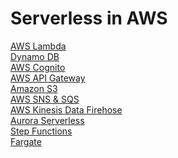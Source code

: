# Serverless in AWS
[AWS Lambda](https://github.com/SajinaPK/AWS_Learning/blob/main/Solution_Architect/19_Serverless_Overview/Lambda.md#aws-lambda)   
[Dynamo DB](https://github.com/SajinaPK/AWS_Learning/blob/main/Solution_Architect/19_Serverless_Overview/DynamoDB.md#amazon-dynamo-db)  
[AWS Cognito](https://github.com/SajinaPK/AWS_Learning/blob/main/Solution_Architect/19_Serverless_Overview/Cognito.md#amazon-cognito)   
[AWS API Gateway](https://github.com/SajinaPK/AWS_Learning/blob/main/Solution_Architect/19_Serverless_Overview/API_Gateway.md#api-gateway-overview)    
[Amazon S3]()  
[AWS SNS & SQS]()  
[AWS Kinesis Data Firehose]()  
[Aurora Serverless]()  
[Step Functions](https://github.com/SajinaPK/AWS_Learning/blob/main/Solution_Architect/19_Serverless_Overview/Step_Functions.md#aws-step-functions)  
[Fargate]()  
